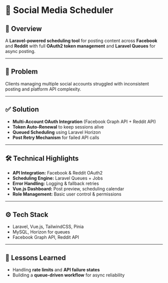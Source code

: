 # 📆 Social Media Scheduler

## 📌 Overview
A **Laravel-powered scheduling tool** for posting content across **Facebook** and **Reddit** with full **OAuth2 token management** and **Laravel Queues** for async posting.  

---

## 🎯 Problem
Clients managing multiple social accounts struggled with inconsistent posting and platform API complexity.

---

## ✅ Solution
- **Multi-Account OAuth Integration** (Facebook Graph API + Reddit API)
- **Token Auto-Renewal** to keep sessions alive
- **Queued Scheduling** using Laravel Horizon
- **Post Retry Mechanism** for failed API calls

---

## 🛠 Technical Highlights
- **API Integration:** Facebook & Reddit OAuth2
- **Scheduling Engine:** Laravel Queues + Jobs
- **Error Handling:** Logging & fallback retries
- **Vue.js Dashboard:** Post preview, scheduling calendar
- **Role Management:** Basic user control & permissions

---

## ⚙️ Tech Stack
- Laravel, Vue.js, TailwindCSS, Pinia  
- MySQL, Horizon for queues  
- Facebook Graph API, Reddit API  

---

## 🧠 Lessons Learned
- Handling **rate limits** and **API failure states**
- Building a **queue-driven workflow** for async reliability
